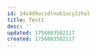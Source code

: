 ```yaml
---
id: 14s4d9ucsdlnub1ucy2zhal
title: Test1
desc: ''
updated: 1756803502117
created: 1756803502117
---
```

